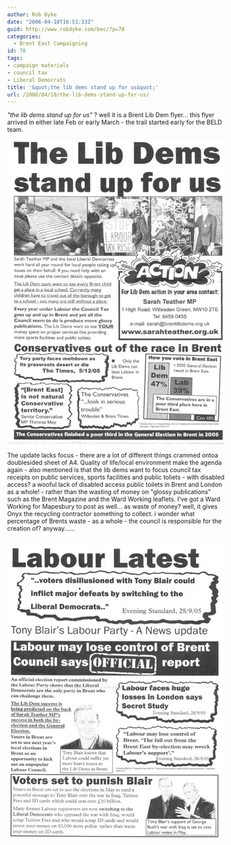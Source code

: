 ```yaml
---
author: Rob Dyke
date: "2006-04-10T16:51:33Z"
guid: http://www.robdyke.com/bec/?p=78
categories:
  - Brent East Campaigning
id: 78
tags:
- campaign materials
- council tax
- Liberal Democrats
title: '&quot;the lib dems stand up for us&quot;'
url: /2006/04/10/the-lib-dems-stand-up-for-us/
---
```

_"the lib dems stand up for us"_ ? well it is a Brent Lib Dem flyer... this flyer arrived in either late Feb or early March - the trail started early for the BELD team.

[<img alt="BELD stand up for us feb/mar 06" id="image76" src="/pubfiles/2006/04/scan0018.jpg" />](/pubfiles/2006/04/scan0018.jpg "BELD stand up for us feb/mar 06")

The update lacks focus - there are a lot of different things crammed ontoa doublesided sheet of A4. Quality of life/local environment make the agenda again - also mentioned is that the lib dems want to focus council tax receipts on public services, sports facilities and public toliets - with disabled access? a wooful lack of disabled access public toilets in Brent and London as a whole! - rather than the wasting of money on "glossy publications" such as the Brent Magazine and the Ward Working leaflets. I've got a Ward Working for Mapesbury to post as well... as waste of money? well, it gives Onyx the recycling contractor something to collect. i wonder what percentage of Brents waste - as a whole - the council is responsible for the creation of? anyway......

[<img alt="BELD stand up for us feb/mar 06 - reverse" id="image77" src="/pubfiles/2006/04/scan0019.jpg" />](/pubfiles/2006/04/scan0019.jpg "BELD stand up for us feb/mar 06 - reverse")